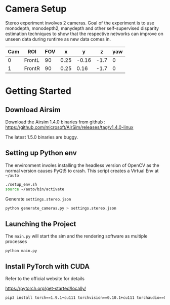 # Camera Setup

Stereo experiment involves 2 cameras. Goal of the experiment is to use monodepth, monodepth2, manydepth and other self-supervised disparity estimation techniques to show that the respective networks can improve on unseen data during runtime as new data comes in.

| Cam | ROI                | FOV | x     | y     | z    | yaw |
|-----|--------------------|-----|-------|-------|------|-----|
| 0   | FrontL             | 90  | 0.25  | -0.16 | -1.7 | 0   |
| 1   | FrontR             | 90  | 0.25  | 0.16  | -1.7 | 0   |


# Getting Started 

## Download Airsim

Download the Airsim 1.4.0 binaries from github : https://github.com/microsoft/AirSim/releases/tag/v1.4.0-linux

The latest 1.5.0 binaries are buggy.


## Setting up Python env

The environment involes installing the headless version of OpenCV as the normal version causes PyQt5 to crash. This script creates a Virtual Env at `~/auto`
```bash
./setup_env.sh
source ~/auto/bin/activate
```

Generate `settings.stereo.json`
```bash
python generate_cameras.py > settings.stereo.json
```

## Launching the Project

The `main.py` will start the sim and the rendering software as multiple processes

```
python main.py
```

## Install PyTorch with CUDA

Refer to the official website for details

https://pytorch.org/get-started/locally/

```bash
pip3 install torch==1.9.1+cu111 torchvision==0.10.1+cu111 torchaudio==0.9.1 -f https://download.pytorch.org/whl/torch_stable.html
```